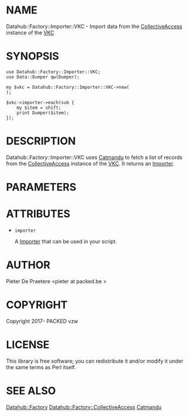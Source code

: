 # NAME

Datahub::Factory::Importer::VKC - Import data from the [CollectiveAccess](http://collectiveaccess.org/) instance of the [VKC](http://www.vlaamsekunstcollectie.be/)

# SYNOPSIS

    use Datahub::Factory::Importer::VKC;
    use Data::Dumper qw(Dumper);

    my $vkc = Datahub::Factory::Importer::VKC->new(
    );

    $vkc->importer->each(sub {
        my $item = shift;
        print Dumper($item);
    });

# DESCRIPTION

Datahub::Factory::Importer::VKC uses [Catmandu](http://librecat.org/Catmandu/) to fetch a list of records
from the  [CollectiveAccess](http://collectiveaccess.org/) instance of the [VKC](http://www.vlaamsekunstcollectie.be/).
It returns an [Importer](https://metacpan.org/pod/Catmandu::Importer).

# PARAMETERS

# ATTRIBUTES

- `importer`

    A [Importer](https://metacpan.org/pod/Catmandu::Importer) that can be used in your script.

# AUTHOR

Pieter De Praetere &lt;pieter at packed.be >

# COPYRIGHT

Copyright 2017- PACKED vzw

# LICENSE

This library is free software; you can redistribute it and/or modify
it under the same terms as Perl itself.

# SEE ALSO

[Datahub::Factory](https://metacpan.org/pod/Datahub::Factory)
[Datahub::Factory::CollectiveAccess](https://metacpan.org/pod/Datahub::Factory::CollectiveAccess)
[Catmandu](https://metacpan.org/pod/Catmandu)
